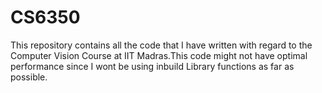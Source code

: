 # CS6350
This repository contains all the code that I have written with regard to the Computer Vision Course at IIT Madras.This code might not have optimal performance since I wont be using inbuild Library functions as far as possible. 
